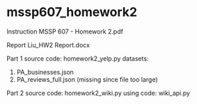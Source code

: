 # mssp607_homework2
Instruction
MSSP 607 - Homework 2.pdf

Report
Liu_HW2 Report.docx

Part 1
source code: homework2_yelp.py
datasets:
1. PA_businesses.json
2. PA_reviews_full.json (missing since file too large)

Part 2
source code: homework2_wiki.py
using code: wiki_api.py
